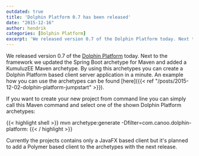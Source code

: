 ```yaml
---
outdated: true
title: 'Dolphin Platform 0.7 has been released'
date: "2015-12-16"
author: hendrik
categories: [Dolphin Platform]
excerpt: 'We released version 0.7 of the Dolphin Platform today. Next to the framework we updated the Spring Boot archetype for Maven and added a KumuluzEE Maven archetype.'
---
```

We released version 0.7 of the [Dolphin Platform](http://www.dolphin-platform.io) today. Next to the framework we updated the Spring Boot archetype for Maven and added a KumuluzEE Maven archetype. By using this archetypes you can create a Dolphin Platform based client server application in a minute. An example how you can use the archetypes can be found [here]({{< ref "/posts/2015-12-02-dolphin-platform-jumpstart" >}}).

If you want to create your new project from command line you can simply call this Maven command and select one of the shown Dolphin Platform archetypes:

{{< highlight shell >}}
mvn archetype:generate -Dfilter=com.canoo.dolphin-platform:
{{< / highlight >}}

Currently the projects contains only a JavaFX based client but it's planned to add a Polymer based client to the archetypes with the next release.
